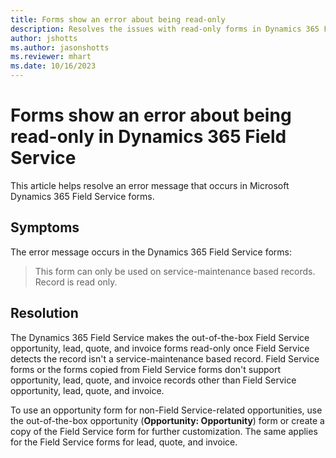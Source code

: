 ```yaml
---
title: Forms show an error about being read-only
description: Resolves the issues with read-only forms in Dynamics 365 Field Service.
author: jshotts
ms.author: jasonshotts
ms.reviewer: mhart
ms.date: 10/16/2023
---
```

# Forms show an error about being read-only in Dynamics 365 Field Service

This article helps resolve an error message that occurs in Microsoft Dynamics 365 Field Service forms.

## Symptoms

The error message occurs in the Dynamics 365 Field Service forms:

> This form can only be used on service-maintenance based records. Record is read only.

## Resolution

The Dynamics 365 Field Service makes the out-of-the-box Field Service opportunity, lead, quote, and invoice forms read-only once Field Service detects the record isn't a service-maintenance based record. Field Service forms or the forms copied from Field Service forms don't support opportunity, lead, quote, and invoice records other than Field Service opportunity, lead, quote, and invoice.

To use an opportunity form for non-Field Service-related opportunities, use the out-of-the-box opportunity (**Opportunity: Opportunity**) form or create a copy of the Field Service form for further customization. The same applies for the Field Service forms for lead, quote, and invoice.
